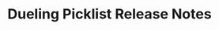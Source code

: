 <!-- Release notes authoring guidelines: http://keepachangelog.com/ -->

# Dueling Picklist Release Notes

<!-- ## [Unreleased] -->

<!--## [VERSION] - [RELEASE_DATE]-->
